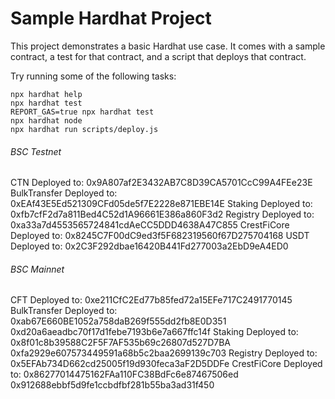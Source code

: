 # Sample Hardhat Project

This project demonstrates a basic Hardhat use case. It comes with a sample contract, a test for that contract, and a script that deploys that contract.

Try running some of the following tasks:

```shell
npx hardhat help
npx hardhat test
REPORT_GAS=true npx hardhat test
npx hardhat node
npx hardhat run scripts/deploy.js
```

###### BSC Testnet
CTN Deployed to:  0x9A807af2E3432AB7C8D39CA5701CcC99A4FEe23E
BulkTransfer Deployed to:  0xEAf43E5Ed521309CFd05de5f7E2228e871EBE14E
Staking Deployed to:  0xfb7cfF2d7a811Bed4C52d1A96661E386a860F3d2
Registry Deployed to:  0xa33a7d4553565724841cdAeCC5DDD4638A47C855
CrestFiCore Deployed to:  0x8245C7F00dC9ed3f5F682319560f67D275704168
USDT Deployed to:  0x2C3F292dbae16420B441Fd277003a2EbD9eA4ED0


###### BSC Mainnet
CFT Deployed to:  0xe211CfC2Ed77b85fed72a15EFe717C2491770145
BulkTransfer Deployed to:  0xab67E660BE1052a758daB269f555dd2fb8E0D351
    0xd20a6aeadbc70f17d1febe7193b6e7a667ffc14f
Staking Deployed to:  0x8f01c8b39588C2F5F7AF535b69c26807d527D7BA
    0xfa2929e607573449591a68b5c2baa2699139c703
Registry Deployed to:  0x5EFAb734D662cd25005f19d930feca3aF2D5DDFe
CrestFiCore Deployed to:  0x86277014475162FAa110FC38BdFc6e87467506ed
    0x912688ebbf5d9fe1ccbdfbf281b55ba3ad31f450
